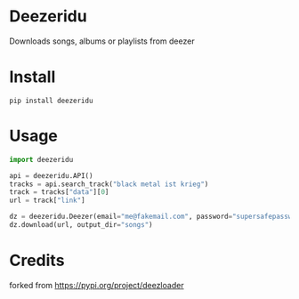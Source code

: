 # Deezeridu

Downloads songs, albums or playlists from deezer

# Install

`pip install deezeridu`

# Usage

```python
import deezeridu

api = deezeridu.API()
tracks = api.search_track("black metal ist krieg")
track = tracks["data"][0]
url = track["link"]

dz = deezeridu.Deezer(email="me@fakemail.com", password="supersafepassword")
dz.download(url, output_dir="songs")
```

# Credits

forked from https://pypi.org/project/deezloader